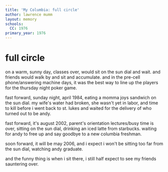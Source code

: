 ```yaml
---
title: 'My Columbia: full circle'
author: lawrence mumm
layout: memory
schools:
  CC: 1976
primary_year: 1976
---
```

# full circle

on a warm, sunny day, classes over, would sit on the sun dial and wait.  and friends would walk by and sit and accumulate.  and in the pre-cell phone/answering machine days, it was the best way to line up the players for the thursday night poker game.

fast forward, sunday night, april 1984, eating a momma joys sandwich on the sun dial.  my wife's water had broken, she wasn't yet in labor, and time to kill before i went back to st. lukes and waited for the delivery of who turned out to be andy.

fast forward, it's august 2002, parent's orientation lectures/busy time is over, sitting on the sun dial, drinking an iced latte from starbucks.  waiting for andy to free up and say goodbye to a new columbia freshman.

soon forward, it will be may 2006, and i expect i won't be sitting too far from the sun dial, watching andy graduate.

and the funny thing is when i sit there, i still half expect to see my friends sauntering over.
